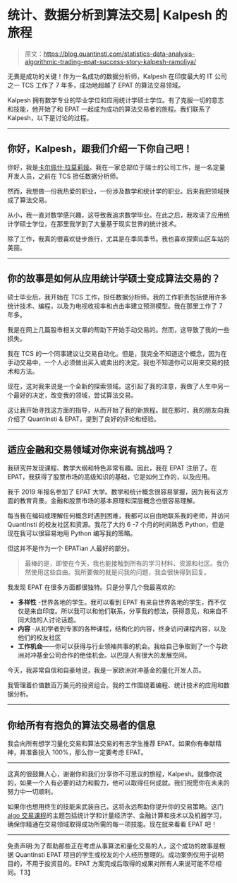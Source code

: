 # 统计、数据分析到算法交易| Kalpesh 的旅程

> 原文：<https://blog.quantinsti.com/statistics-data-analysis-algorithmic-trading-epat-success-story-kalpesh-ramoliya/>

无畏是成功的关键！作为一名成功的数据分析师，Kalpesh 在印度最大的 IT 公司之一 TCS 工作了 7 年多，成功地超越了 EPAT 的算法交易领域。

Kalpesh 拥有数学专业的毕业学位和应用统计学硕士学位。有了克服一切的意志和技能，他开始了和 EPAT 一起成为成功的算法交易者的旅程。我们联系了 Kalpesh，以下是讨论的过程。

* * *

## 你好，Kalpesh，跟我们介绍一下你自己吧！

你好，我是[卡尔佩什·拉莫莉娅](https://www.linkedin.com/in/kalpesh-ramoliya-562b4a107)。我在一家总部位于瑞士的公司工作，是一名定量开发人员，之前在 TCS 担任数据分析师。

然而，我想做一份我热爱的职业，一份涉及数学和统计学的职业。后来我把领域换成了算法交易。

从小，我一直对数学感兴趣，这导致我追求数学毕业。在此之后，我攻读了应用统计学硕士学位，在那里我学到了大量基于现实世界的统计技术。

除了工作，我真的很喜欢徒步旅行，尤其是在季风季节。我也喜欢探索山区车站的美丽。

* * *

## 你的故事是如何从应用统计学硕士变成算法交易的？

硕士毕业后，我开始在 TCS 工作，担任数据分析师。我的工作职责包括使用许多统计技术、编程，以及为电视收视率和点击率建立预测模型。我在那里工作了 7 年多。

我是在网上几篇股市相关文章的帮助下开始手动交易的。然而，这导致了我的一些损失。

我在 TCS 的一个同事建议让交易自动化。但是，我完全不知道这个概念，因为在手动交易中，一个人必须做出买入或卖出的决定。我也不知道你可以用来交易的技术和方法。

现在，这对我来说是一个全新的探索领域。这引起了我的注意，我做了人生中另一个最好的决定，改变我的领域，尝试算法交易。

这让我开始寻找这方面的指导，从而开始了我的新旅程。就在那时，我的朋友向我介绍了 QuantInsti & EPAT，提到了良好的评论和经验。

* * *

## 适应金融和交易领域对你来说有挑战吗？

我研究并发现课程、教学大纲和特色非常有趣。因此，我在 EPAT 注册了。在 EPAT，我获得了股票市场的高级知识的基础，它是如何工作的，以及应用。

我于 2019 年报名参加了 EPAT 大学。数学和统计概念很容易掌握，因为我有这方面的教育背景。金融和股票市场的基本原理和深层概念也很容易理解。

每当我在编码或理解任何概念时遇到困难，我都可以自由地联系我的老师，并访问 QuantInsti 的校友社区和资源。我花了大约 6 -7 个月的时间熟悉 Python，但是现在我可以很容易地用 Python 编写我的策略。

但这并不是作为一个 EPATian 人最好的部分。

> 最棒的是，即使在今天，我也能接触到所有的学习材料、资源和社区。我仍然使用这些自由。我所要做的就是问我的问题，我会很快得到回复。

我发现 EPAT 在很多方面都很独特。只是分享几个我最喜欢的:

*   **多样性** -世界各地的学生。我可以看到 EPAT 有来自世界各地的学生，而不仅仅是来自印度。所以我可以和他们联系，分享我的想法，获得意见，和来自不同大陆的人讨论话题。
*   **内容** -从初学者到专家的各种课程，结构化的内容，终身访问课程内容，以及他们的校友社区
*   **工作机会**——你可以获得与行业领袖共事的机会。我给自己争取到了一个与欧洲对冲基金公司合作的绝佳机会。以巴提人有很大的发展空间。

今天，我非常自信和自豪地说，我是一家欧洲对冲基金的量化开发人员。

我管理着价值数百万美元的投资组合。我的工作围绕着编程、统计技术的应用和数据分析。

* * *

## 你给所有有抱负的算法交易者的信息

我会向所有想学习量化交易和算法交易的有志学生推荐 EPAT。如果你有奉献精神，并准备投入 100%，那么你一定要考虑 EPAT。

* * *

这真的很鼓舞人心，谢谢你和我们分享你不可思议的旅程，Kalpesh。就像你说的，如果一个人有必要的动力和毅力，他可以取得任何成就。我们祝愿你在未来的努力中一切顺利。

如果你也想用终生的技能来武装自己，这将永远帮助你提升你的交易策略。这门 [algo 交易课程](https://www.quantinsti.com/epat)的主题包括统计学和计量经济学、金融计算和技术以及机器学习，确保你精通在交易领域取得成功所需的每一项技能。现在就来看看 EPAT 吧！

* * *

免责声明:为了帮助那些正在考虑从事算法和量化交易的人，这个成功的故事是根据 QuantInsti EPAT 项目的学生或校友的个人经历整理的。成功案例仅用于说明目的，不用于投资目的。EPAT 方案完成后取得的成果对所有人来说可能不尽相同。T3】